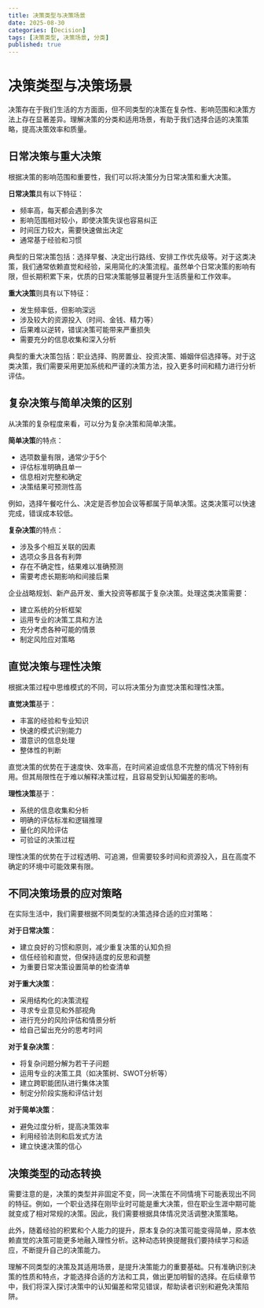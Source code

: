 ```yaml
---
title: 决策类型与决策场景
date: 2025-08-30
categories: [Decision]
tags: [决策类型, 决策场景, 分类]
published: true
---
```


# 决策类型与决策场景

决策存在于我们生活的方方面面，但不同类型的决策在复杂性、影响范围和决策方法上存在显著差异。理解决策的分类和适用场景，有助于我们选择合适的决策策略，提高决策效率和质量。

## 日常决策与重大决策

根据决策的影响范围和重要性，我们可以将决策分为日常决策和重大决策。

**日常决策**具有以下特征：
- 频率高，每天都会遇到多次
- 影响范围相对较小，即使决策失误也容易纠正
- 时间压力较大，需要快速做出决定
- 通常基于经验和习惯

典型的日常决策包括：选择早餐、决定出行路线、安排工作优先级等。对于这类决策，我们通常依赖直觉和经验，采用简化的决策流程。虽然单个日常决策的影响有限，但长期积累下来，优质的日常决策能够显著提升生活质量和工作效率。

**重大决策**则具有以下特征：
- 发生频率低，但影响深远
- 涉及较大的资源投入（时间、金钱、精力等）
- 后果难以逆转，错误决策可能带来严重损失
- 需要充分的信息收集和深入分析

典型的重大决策包括：职业选择、购房置业、投资决策、婚姻伴侣选择等。对于这类决策，我们需要采用更加系统和严谨的决策方法，投入更多时间和精力进行分析评估。

## 复杂决策与简单决策的区别

从决策的复杂程度来看，可以分为复杂决策和简单决策。

**简单决策**的特点：
- 选项数量有限，通常少于5个
- 评估标准明确且单一
- 信息相对完整和确定
- 决策结果可预测性高

例如，选择午餐吃什么、决定是否参加会议等都属于简单决策。这类决策可以快速完成，错误成本较低。

**复杂决策**的特点：
- 涉及多个相互关联的因素
- 选项众多且各有利弊
- 存在不确定性，结果难以准确预测
- 需要考虑长期影响和间接后果

企业战略规划、新产品开发、重大投资等都属于复杂决策。处理这类决策需要：
- 建立系统的分析框架
- 运用专业的决策工具和方法
- 充分考虑各种可能的情景
- 制定风险应对策略

## 直觉决策与理性决策

根据决策过程中思维模式的不同，可以将决策分为直觉决策和理性决策。

**直觉决策**基于：
- 丰富的经验和专业知识
- 快速的模式识别能力
- 潜意识的信息处理
- 整体性的判断

直觉决策的优势在于速度快、效率高，在时间紧迫或信息不完整的情况下特别有用。但其局限性在于难以解释决策过程，且容易受到认知偏差的影响。

**理性决策**基于：
- 系统的信息收集和分析
- 明确的评估标准和逻辑推理
- 量化的风险评估
- 可验证的决策过程

理性决策的优势在于过程透明、可追溯，但需要较多时间和资源投入，且在高度不确定的环境中可能效果有限。

## 不同决策场景的应对策略

在实际生活中，我们需要根据不同类型的决策选择合适的应对策略：

**对于日常决策**：
- 建立良好的习惯和原则，减少重复决策的认知负担
- 信任经验和直觉，但保持适度的反思和调整
- 为重要日常决策设置简单的检查清单

**对于重大决策**：
- 采用结构化的决策流程
- 寻求专业意见和外部视角
- 进行充分的风险评估和情景分析
- 给自己留出充分的思考时间

**对于复杂决策**：
- 将复杂问题分解为若干子问题
- 运用专业的决策工具（如决策树、SWOT分析等）
- 建立跨职能团队进行集体决策
- 制定分阶段实施和评估计划

**对于简单决策**：
- 避免过度分析，提高决策效率
- 利用经验法则和启发式方法
- 建立快速决策的信心

## 决策类型的动态转换

需要注意的是，决策的类型并非固定不变，同一决策在不同情境下可能表现出不同的特征。例如，一个职业选择在刚毕业时可能是重大决策，但在职业生涯中期可能就变成了相对常规的决策。因此，我们需要根据具体情况灵活调整决策策略。

此外，随着经验的积累和个人能力的提升，原本复杂的决策可能变得简单，原本依赖直觉的决策可能更多地融入理性分析。这种动态转换提醒我们要持续学习和适应，不断提升自己的决策能力。

理解不同类型的决策及其适用场景，是提升决策能力的重要基础。只有准确识别决策的性质和特点，才能选择合适的方法和工具，做出更加明智的选择。在后续章节中，我们将深入探讨决策中的认知偏差和常见错误，帮助读者识别和避免决策陷阱。